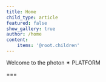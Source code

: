 ```yaml
---
title: Home
child_type: article
featured: false
show_gallery: true
author: /home
content:
    items: '@root.children'
---
```


Welcome to the photon ✴ PLATFORM

===
